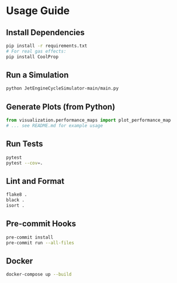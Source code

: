 # Usage Guide

## Install Dependencies
```bash
pip install -r requirements.txt
# For real gas effects:
pip install CoolProp
```

## Run a Simulation
```bash
python JetEngineCycleSimulator-main/main.py
```

## Generate Plots (from Python)
```python
from visualization.performance_maps import plot_performance_map
# ... see README.md for example usage
```

## Run Tests
```bash
pytest
pytest --cov=.
```

## Lint and Format
```bash
flake8 .
black .
isort .
```

## Pre-commit Hooks
```bash
pre-commit install
pre-commit run --all-files
```

## Docker
```bash
docker-compose up --build
``` 
